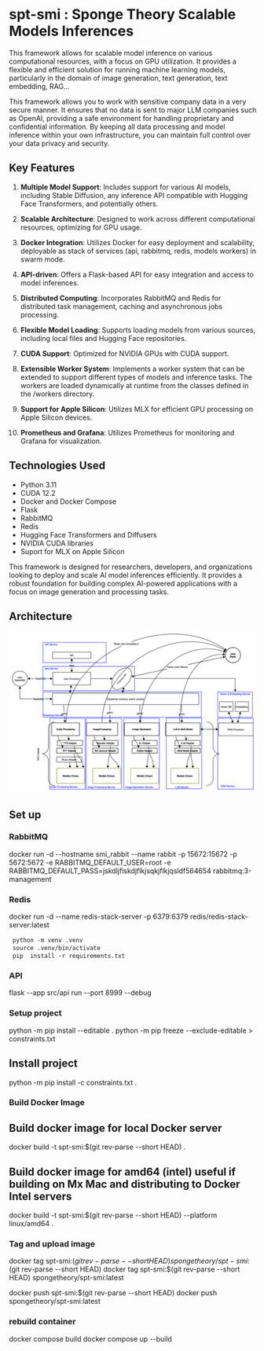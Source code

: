 # spt-smi : Sponge Theory Scalable Models Inferences

This framework allows for scalable model inference on various computational resources, with a focus on GPU utilization. It provides a flexible and efficient solution for running machine learning models, particularly in the domain of image generation, text generation, text embedding, RAG...

This framework allows you to work with sensitive company data in a very secure manner. It ensures that no data is sent to major LLM companies such as OpenAI, providing a safe environment for handling proprietary and confidential information. By keeping all data processing and model inference within your own infrastructure, you can maintain full control over your data privacy and security.


## Key Features

1. **Multiple Model Support**: Includes support for various AI models, including Stable Diffusion, any inference API compatible with Hugging Face Transformers, and potentially others.

2. **Scalable Architecture**: Designed to work across different computational resources, optimizing for GPU usage.

3. **Docker Integration**: Utilizes Docker for easy deployment and scalability, deployable as stack of services (api, rabbitmq, redis, models workers) in swarm mode.

4. **API-driven**: Offers a Flask-based API for easy integration and access to model inferences.

5. **Distributed Computing**: Incorporates RabbitMQ and Redis for distributed task management, caching and asynchronous jobs processing.

6. **Flexible Model Loading**: Supports loading models from various sources, including local files and Hugging Face repositories.

7. **CUDA Support**: Optimized for NVIDIA GPUs with CUDA support.

8. **Extensible Worker System**: Implements a worker system that can be extended to support different types of models and inference tasks. The workers are loaded dynamically at runtime from the classes defined in the /workers directory.

9. **Support for Apple Silicon**: Utilizes MLX for efficient GPU processing on Apple Silicon devices.

10. **Prometheus and Grafana**: Utilizes Prometheus for monitoring and Grafana for visualization.

## Technologies Used

- Python 3.11
- CUDA 12.2
- Docker and Docker Compose
- Flask
- RabbitMQ
- Redis
- Hugging Face Transformers and Diffusers
- NVIDIA CUDA libraries
- Suport for MLX on Apple Silicon

This framework is designed for researchers, developers, and organizations looking to deploy and scale AI model inferences efficiently. It provides a robust foundation for building complex AI-powered applications with a focus on image generation and processing tasks.

## Architecture

![Architecture](./statics/SMI-Architecture.jpg)

## Set up


### RabbitMQ

docker run -d --hostname smi_rabbit --name rabbit -p 15672:15672 -p 5672:5672 -e RABBITMQ_DEFAULT_USER=root -e RABBITMQ_DEFAULT_PASS=jskdljflskdjflkjsqkjflkjqsldf564654 rabbitmq:3-management

### Redis 

docker run -d --name redis-stack-server -p 6379:6379 redis/redis-stack-server:latest


```
 python -m venv .venv
 source .venv/bin/activate
 pip  install -r requirements.txt
```

### API

flask --app src/api run --port 8999 --debug

### Setup project 

python -m pip install --editable .
python -m pip freeze --exclude-editable > constraints.txt

## Install project

python -m pip install -c constraints.txt .

### Build Docker Image

## Build docker image for local Docker server 
docker build -t spt-smi:$(git rev-parse --short HEAD) .


## Build docker image for amd64 (intel) useful if building on Mx Mac and distributing to Docker Intel servers
docker build -t spt-smi:$(git rev-parse --short HEAD) --platform linux/amd64 .

###  Tag and upload image

docker tag spt-smi:$(git rev-parse --short HEAD) spongetheory/spt-smi:$(git rev-parse --short HEAD)
docker tag spt-smi:$(git rev-parse --short HEAD) spongetheory/spt-smi:latest

docker push spt-smi:$(git rev-parse --short HEAD)
docker push spongetheory/spt-smi:latest

### rebuild container
docker compose build
docker compose up --build

